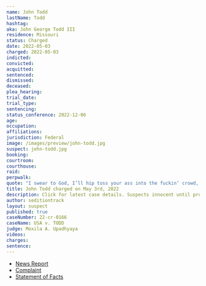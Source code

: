 ```yaml
---
name: John Todd
lastName: Todd
hashtag:
aka: John George Todd III
residence: Missouri
status: Charged
date: 2022-05-03
charged: 2022-05-03
indicted:
convicted:
acquitted:
sentenced:
dismissed:
deceased:
plea_hearing:
trial_date:
trial_type:
sentencing:
status_conference: 2022-12-06
age:
occupation:
affiliations:
jurisdiction: Federal
image: /images/preview/john-todd.jpg
suspect: john-todd.jpg
booking:
courtroom:
courthouse:
raid:
perpwalk:
quote: "I swear to God, I’ll hip toss your ass into the fuckin’ crowd, mother fucker!"
title: John Todd charged on May 3rd, 2022
description: Click for latest case details. Suspects innocent until proven guilty.
author: seditiontrack
layout: suspect
published: true
caseNumber: 22-cr-0166
caseName: USA v. TODD
judge: Moxila A. Upadhyaya
videos:
charges:
sentence:
---
```

- [News Report](https://www.fourstateshomepage.com/news/local-news/missouri-man-charged-in-january-6-capitol-riot/)
- [Complaint](https://www.justice.gov/usao-dc/case-multi-defendant/file/1504976/download)
- [Statement of Facts](https://www.justice.gov/usao-dc/case-multi-defendant/file/1504981/download)
